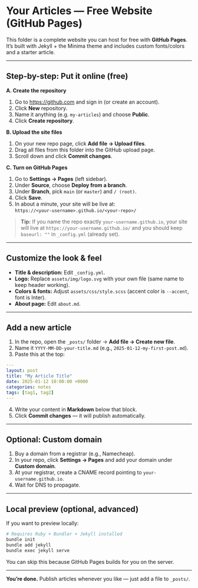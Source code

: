 # Your Articles — Free Website (GitHub Pages)

This folder is a complete website you can host for free with **GitHub Pages**. It’s built with Jekyll + the Minima theme and includes custom fonts/colors and a starter article.

---

## Step-by-step: Put it online (free)

**A. Create the repository**
1. Go to https://github.com and sign in (or create an account).
2. Click **New** repository.
3. Name it anything (e.g. `my-articles`) and choose **Public**.
4. Click **Create repository**.

**B. Upload the site files**
1. On your new repo page, click **Add file → Upload files**.
2. Drag all files from this folder into the GitHub upload page.
3. Scroll down and click **Commit changes**.

**C. Turn on GitHub Pages**
1. Go to **Settings → Pages** (left sidebar).
2. Under **Source**, choose **Deploy from a branch**.
3. Under **Branch**, pick `main` (or `master`) and `/ (root)`.
4. Click **Save**.
5. In about a minute, your site will be live at:  
   `https://<your-username>.github.io/<your-repo>/`

> **Tip:** If you name the repo exactly `your-username.github.io`, your site will live at `https://your-username.github.io/` and you should keep `baseurl: ""` in `_config.yml` (already set).

---

## Customize the look & feel

- **Title & description:** Edit `_config.yml`.
- **Logo:** Replace `assets/img/logo.svg` with your own file (same name to keep header working).
- **Colors & fonts:** Adjust `assets/css/style.scss` (accent color is `--accent`, font is Inter).
- **About page:** Edit `about.md`.

---

## Add a new article

1. In the repo, open the `_posts/` folder → **Add file → Create new file**.
2. Name it `YYYY-MM-DD-your-title.md` (e.g., `2025-01-12-my-first-post.md`).
3. Paste this at the top:

```yaml
---
layout: post
title: "My Article Title"
date: 2025-01-12 10:00:00 +0000
categories: notes
tags: [tag1, tag2]
---
```

4. Write your content in **Markdown** below that block.
5. Click **Commit changes** — it will publish automatically.

---

## Optional: Custom domain

1. Buy a domain from a registrar (e.g., Namecheap).
2. In your repo, click **Settings → Pages** and add your domain under **Custom domain**.
3. At your registrar, create a CNAME record pointing to `your-username.github.io`.
4. Wait for DNS to propagate.

---

## Local preview (optional, advanced)

If you want to preview locally:

```bash
# Requires Ruby + Bundler + Jekyll installed
bundle init
bundle add jekyll
bundle exec jekyll serve
```

You can skip this because GitHub Pages builds for you on the server.

---

**You’re done.** Publish articles whenever you like — just add a file to `_posts/`.
